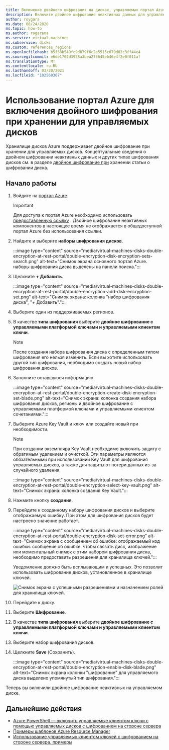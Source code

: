 ```yaml
---
title: Включение двойного шифрования на дисках, управляемых портал Azureами неактивных дисков
description: Включите двойное шифрование неактивных данных для управляемых дисков с помощью портал Azure.
author: roygara
ms.date: 08/24/2020
ms.topic: how-to
ms.author: rogarana
ms.service: virtual-machines
ms.subservice: disks
ms.custom: references_regions
ms.openlocfilehash: b5f58b549fc9d879f6c2e5515c679d82c3ff44e4
ms.sourcegitcommit: e6de1702d3958a3bea275645eb46e4f2e0f011af
ms.translationtype: MT
ms.contentlocale: ru-RU
ms.lasthandoff: 03/20/2021
ms.locfileid: "102560367"
---
```

# <a name="use-the-azure-portal-to-enable-double-encryption-at-rest-for-managed-disks"></a>Использование портал Azure для включения двойного шифрования при хранении для управляемых дисков

Хранилище дисков Azure поддерживает двойное шифрование при хранении для управляемых дисков. Концептуальные сведения о двойном шифровании неактивных данных и других типах шифрования дисков см. в разделе [двойное шифрование при](disk-encryption.md#double-encryption-at-rest) хранении статьи о шифровании диска.

## <a name="getting-started"></a>Начало работы

1. Войдите на [портал Azure](https://aka.ms/diskencryptionupdates).

    > [!IMPORTANT]
    > Для доступа к портал Azure необходимо использовать [предоставленную ссылку](https://aka.ms/diskencryptionupdates) . Двойное шифрование неактивных компонентов в настоящее время не отображается в общедоступной портал Azure без использования ссылки.

1. Найдите и выберите **наборы шифрования дисков**.

    :::image type="content" source="media/virtual-machines-disks-double-encryption-at-rest-portal/double-encryption-disk-encryption-sets-search.png" alt-text="Снимок экрана основного портал Azure. наборы шифрования диска выделены на панели поиска.":::

1. Щелкните **+ Добавить**.

    :::image type="content" source="media/virtual-machines-disks-double-encryption-at-rest-portal/double-encryption-add-disk-encryption-set.png" alt-text="Снимок экрана: колонка &quot;набор шифрования диска&quot;, &quot;+ Добавить&quot;.":::

1. Выберите один из поддерживаемых регионов.
1. В качестве **типа шифрования** выберите **двойное шифрование с управляемыми платформой ключами и управляемыми клиентом ключи**.

    > [!NOTE]
    > После создания набора шифрования диска с определенным типом шифрования его нельзя изменить. Если вы хотите использовать другой тип шифрования, необходимо создать новый набор шифрования дисков.

1. Заполните оставшуюся информацию.

    :::image type="content" source="media/virtual-machines-disks-double-encryption-at-rest-portal/double-encryption-create-disk-encryption-set-blade.png" alt-text="Снимок экрана: колонка создания набора шифрования дисков, регионы и двойное шифрование с управляемыми платформой ключами и управляемыми клиентом сочетаниями.":::

1. Выберите Azure Key Vault и ключ или создайте новый при необходимости.

    > [!NOTE]
    > При создании экземпляра Key Vault необходимо включить защиту с обратимым удалением и очисткой. Эти параметры являются обязательными при использовании Key Vault для шифрования управляемых дисков, а также для защиты от потери данных из-за случайного удаления.

    :::image type="content" source="media/virtual-machines-disks-double-encryption-at-rest-portal/double-encryption-select-key-vault.png" alt-text="Снимок экрана: колонка создания Key Vault.":::

1. Нажмите кнопку **создания**.
1. Перейдите к созданному набору шифрования дисков и выберите отображаемую ошибку. При этом для шифрования дисков будет настроено значение работает.

    :::image type="content" source="media/virtual-machines-disks-double-encryption-at-rest-portal/double-encryption-disk-set-error.png" alt-text="Снимок экрана с сообщением об ошибке: отображаемый код ошибки. сообщение об ошибке. чтобы связать диск, изображение или моментальный снимок с этим набором шифрования диска, необходимо предоставить разрешения для хранилища ключей.":::

    Уведомление должно быть всплывающим и успешных. Это позволит использовать шифрование дисков, установленное в хранилище ключей.
    
    ![Снимок экрана с успешными разрешениями и назначением ролей для хранилища ключей.](media/virtual-machines-disks-double-encryption-at-rest-portal/disk-encryption-notification-success.png)

1. Перейдите к диску.
1. Выберите **Шифрование**.
1. В качестве **типа шифрования** выберите **двойное шифрование с управляемыми платформой ключами и управляемыми клиентом ключи**.
1. Выберите набор шифрования дисков.
1. Щелкните **Save** (Сохранить).

    :::image type="content" source="media/virtual-machines-disks-double-encryption-at-rest-portal/double-encryption-enable-disk-blade.png" alt-text="Снимок экрана колонки &quot;шифрование&quot; для управляемого диска выделено упомянутый тип шифрования.":::

Теперь вы включили двойное шифрование неактивных на управляемом диске.


## <a name="next-steps"></a>Дальнейшие действия

- [Azure PowerShell — включить управляемые клиентом ключи с помощью управляемых дисков с шифрованием на стороне сервера](./windows/disks-enable-customer-managed-keys-powershell.md)
- [Примеры шаблонов Azure Resource Manager](https://github.com/Azure-Samples/managed-disks-powershell-getting-started/tree/master/DoubleEncryption)
- [Использование управляемых клиентом ключей с шифрованием на стороне сервера. примеры](./linux/disks-enable-customer-managed-keys-cli.md#examples)